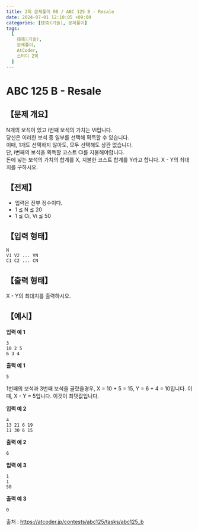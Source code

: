 ```yaml
---
title: 2회 문제풀이 08 / ABC 125 B - Resale
date: 2024-07-01 12:10:05 +09:00
categories: [技術(기술), 문제풀이]
tags:
  [
    技術(기술),
    문제풀이,
    AtCoder,
    스터디 2회
  ]
---
```

# ABC 125 B - Resale
## 【문제 개요】
N개의 보석이 있고 i번째 보석의 가치는 Vi입니다.<br>
당신은 이러한 보석 중 일부를 선택해 획득할 수 있습니다.<br>
이때, 1개도 선택하지 않아도, 모두 선택해도 상관 없습니다.<br>
단, i번째의 보석을 획득할 코스트 Ci를 지불해야합니다.<br>
돈에 넣는 보석의 가치의 합계를 X, 지불한 코스트 합계를 Y라고 합니다. X - Y의 최대치를 구하시오.

## 【전제】
- 입력은 전부 정수이다.
- 1 ≦ N ≦ 20
- 1 ≦ Ci, Vi ≦ 50

## 【입력 형태】
```
N
V1 V2 ... VN
C1 C2 ... CN
```

## 【출력 형태】
X - Y의 최대치를 출력하시오.

## 【예시】

**입력 예 1**

```
3
10 2 5
6 3 4
```

**출력 예 1**

```
5
```
1번째의 보석과 3번째 보석을 골랐을경우, X = 10 + 5 = 15, Y = 6 + 4 = 10입니다. 이때, X - Y = 5입니다. 이것이 최댓값입니다.

**입력 예 2**

```
4
13 21 6 19
11 30 6 15
```

**출력 예 2**

```
6
```

**입력 예 3**

```
1
1
50
```

**출력 예 3**

```
0
```

출처 : <a href="https://atcoder.jp/contests/abc125/tasks/abc125_b">https://atcoder.jp/contests/abc125/tasks/abc125_b</a> 